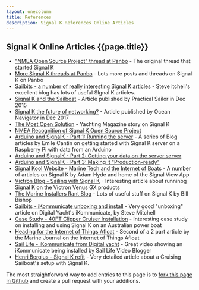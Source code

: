 ```yaml
---
layout: onecolumn
title: References
description: Signal K References Online Articles
---
```


## Signal K Online Articles {{page.title}}

- ["NMEA Open Source Project" thread at Panbo](http://www.panbo.com/forum/2010/09/nmea-open-source-project.html) - The original thread that started Signal K
- [More Signal K threads at Panbo](https://www.panbo.com/?s=signal+K) - Lots more posts and threads on Signal K on Panbo
- [Sailbits - a number of really interesting Signal K articles](https://sailbits.com/ikommunicate-unboxing-install/) - Steve itchell's excellent blog has lots of useful SIgnal K articles.
- [Signal K and the Sailboat](https://www.practical-sailor.com/issues/37_60/features/Signal-K-and-the-Sailboat_11878-1.html) - Article published by Practical Sailor in Dec 2015
- [Signal K the future of networking?](http://www.oceannavigator.com/November-December-2017/The-future-of-networking/) - Article published by Ocean Navigator in Dec 2017
- [The Most Open Solution](http://www.yachtingmagazine.com/most-open-solution) - Yachting Magazine story on Signal K
- [NMEA Recognition of Signal K Open Source Project](http://www.nmea.org/content/nmea_signal_k/nmea_signal_k.asp)
- [Arduino and SignalK - Part 1: Running the server](http://blog.emilecantin.com/web/sysadmin/iot/javascript/sailing/2016/02/19/arduino-signalk-part-1.html) - A series of Blog articles by Emile Cantin on getting started with Signal K server on a Raspberry Pi with data from an Arduino
- [Arduino and SignalK - Part 2: Getting your data on the server server](https://blog.emilecantin.com/web/sysadmin/iot/javascript/sailing/2016/03/19/arduino-signalk-part-2.html)
- [Arduino and SignalK - Part 3: Making it "Production-ready"](https://blog.emilecantin.com/web/sysadmin/iot/javascript/sailing/2016/08/03/arduino-signalk-part-3.html)
- [Signal Kool Website - Marine Tech and the Internet of Boats](https://signalkool.com/) - A number of articles on Signal K by Adam Hyde and home of the Signal View App
- [Victron Blog - Sailing with Signal K](https://www.victronenergy.com/blog/2019/06/13/sailing-with-signal-k/) - Interesting article about runninbg Signal K on the Victron Venus GX products
- [The Marine Installers Rant Blog](http://themarineinstallersrant.blogspot.co.uk/search?q=signal+k) - Lots of useful stuff on Signal K by Bill Bishop
- [Sailbits - iKommunicate unboxing and install](https://sailbits.com/ikommunicate-unboxing-install/) - Very good "unboxing" article on Digital Yacht's iKommunicate, by Steve Mitchell
- [Case Study - 40FT Clipper Cruiser Installation](http://www.signalk.com.au/applications-uses/84-case-study-40ft-clipper-cruiser-installation) - Interesting case study on installing and using Signal K on an Australian power boat
- [Heading for the Internet of Things Afloat](https://www.marineelectronicsjournal.com/content/newsm/news.asp?show=VIEW&a=188) - Second of a 2 part article by the Marine Journal on the Internet of Things Afloat
- [Sail Life - iKommunicate from Digital yacht](https://www.youtube.com/watch?v=iMVsoCmwuMg) - Great video showing an iKommunicate being installed by Sail Life Video Blogger
- [Henri Bergius - Signal K refit](https://bergie.iki.fi/blog/signalk-boat-iot/) - Very detailed article about a Cruising Sailboat's setup with Signal K.

The most straightforward way to add entries to this page is to [fork this page in Github](https://github.com/SignalK/signalk.github.io/blob/master/references.md) and create a pull request with your additions.
